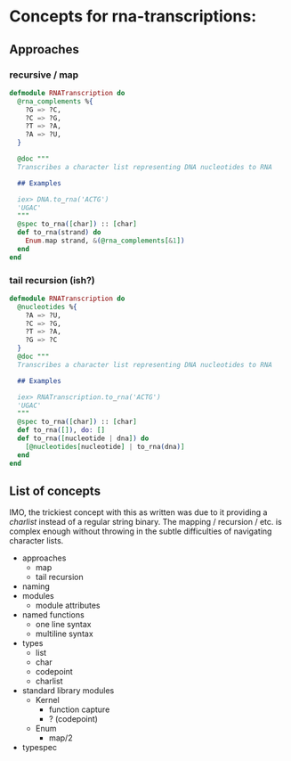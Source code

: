# Concepts for rna-transcriptions:

## Approaches

### recursive / map

```elixir
defmodule RNATranscription do
  @rna_complements %{
    ?G => ?C,
    ?C => ?G,
    ?T => ?A,
    ?A => ?U,
  }

  @doc """
  Transcribes a character list representing DNA nucleotides to RNA

  ## Examples

  iex> DNA.to_rna('ACTG')
  'UGAC'
  """
  @spec to_rna([char]) :: [char]
  def to_rna(strand) do
    Enum.map strand, &(@rna_complements[&1])
  end
end
```

### tail recursion (ish?)

```elixir
defmodule RNATranscription do
  @nucleotides %{
    ?A => ?U,
    ?C => ?G,
    ?T => ?A,
    ?G => ?C
  }
  @doc """
  Transcribes a character list representing DNA nucleotides to RNA

  ## Examples

  iex> RNATranscription.to_rna('ACTG')
  'UGAC'
  """
  @spec to_rna([char]) :: [char]
  def to_rna([]), do: []
  def to_rna([nucleotide | dna]) do
    [@nucleotides[nucleotide] | to_rna(dna)]
  end
end
```


## List of concepts

IMO, the trickiest concept with this as written was due to it providing a _charlist_ instead of a regular string binary.  The mapping / recursion / etc. is complex enough without throwing in the subtle difficulties of navigating character lists.

- approaches
  - map
  - tail recursion
- naming
- modules
  - module attributes
- named functions
  - one line syntax
  - multiline syntax
- types
  - list
  - char
  - codepoint
  - charlist
- standard library modules
  - Kernel
    - function capture
    - ? (codepoint)
  - Enum
    - map/2
- typespec
